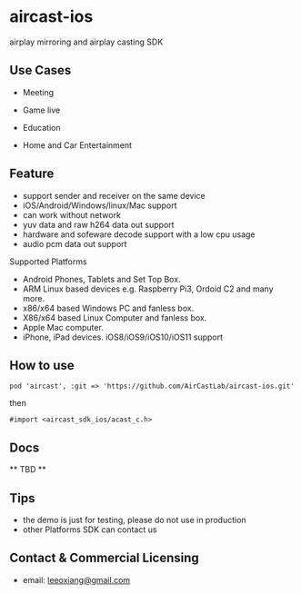 # aircast-ios

airplay mirroring and airplay casting SDK


## Use Cases

- Meeting 

- Game live  

- Education 

- Home and Car Entertainment 


## Feature

- support sender and receiver on the same device
- iOS/Android/Windows/linux/Mac support 
- can work without network
- yuv data and raw h264 data out support
- hardware and sofeware decode support with a low cpu usage
- audio pcm data out support

Supported Platforms 

- Android Phones, Tablets and Set Top Box.
- ARM Linux based devices e.g. Raspberry Pi3, Ordoid C2 and many more.
- x86/x64 based Windows PC and fanless box.
- X86/x64 based Linux Computer and fanless box.
- Apple Mac computer.
- iPhone, iPad devices. iOS8/iOS9/iOS10/iOS11 support


## How to use 

```
pod 'aircast', :git => 'https://github.com/AirCastLab/aircast-ios.git'
```

then 

```
#import <aircast_sdk_ios/acast_c.h>
```

## Docs 

** TBD **

## Tips

- the demo is just for testing, please do not use in production
- other Platforms SDK can contact us 


## Contact & Commercial Licensing

- email: leeoxiang@gmail.com 

